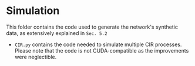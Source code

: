 # Simulation

This folder contains the code used to generate the network's synthetic data, as extensively explained in `Sec. 5.2`

- `CIR.py` contains the code needed to simulate multiple CIR processes. Please note that the code is not CUDA-compatible as the improvements were neglectible.


